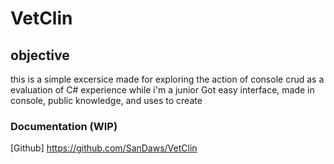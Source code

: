 # VetClin
## objective
this is a simple excersice made for exploring the action of console crud as a evaluation of C# experience while i'm a junior
Got easy interface, made in console, public knowledge, and uses to create 

### Documentation (WIP)
[Github] https://github.com/SanDaws/VetClin

